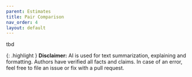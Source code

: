 ```yaml
---
parent: Estimates
title: Pair Comparison
nav_order: 4
layout: default
---
```



tbd


{: .highlight }
**Disclaimer:** AI is used for text summarization, explaining and formatting. Authors have verified all facts and claims. In case of an error, feel free to file an issue or fix with a pull request.
